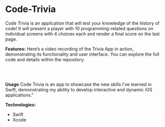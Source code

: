 # Code-Trivia
Code Trivia is an application that will test your knowledge of the history of code! It will present a player with 10 programming-related questions on individual screens with 4 choices each and render a final score on the last page. 

**Features:** Here’s a video recording of the Trivia App in action, demonstrating its functionality and user interface. You can explore the full code and details within the repository. 




<br>
<br>

**Usage** Code Trivia is an app to showcase the new skills I’ve learned in Swift, demonstrating my ability to develop interactive and dynamic iOS applications."

**Technologies:** 
+ Swift
+ Xcode


